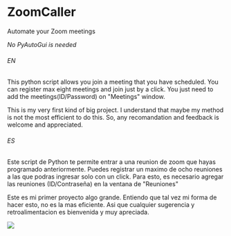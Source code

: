# ZoomCaller
Automate your Zoom meetings

*No PyAutoGui is needed*
###### EN
This python script allows you join a meeting that you have scheduled. You can register max eight meetings and join just by a click. You just need to add the meetings(ID/Password) on "Meetings" window.

This is my very first kind of big project. I understand that maybe my method is not the most efficient to do this. So, any recomandation and feedback is welcome and appreciated.

###### ES
Este script de Python te permite entrar a una reunion de zoom que hayas programado anteriormente. Puedes registrar un maximo de ocho reuniones a las que podras ingresar solo con un click. Para esto, es necesario agregar las reuniones (ID/Contraseña) en la ventana de "Reuniones"

Este es mi primer proyecto algo grande. Entiendo que tal vez mi forma de hacer esto, no es la mas eficiente. Asi que cualquier sugerencia y retroalimentacion es bienvenida y muy apreciada.

<img src="https://imgur.com/4He1Pqv.png"/>
